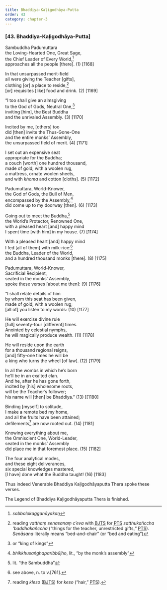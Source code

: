```yaml
---
title: Bhaddiya-Kaḷigodhāya-Putta
order: 43
category: chapter-3
---
```


### \[43. Bhaddiya-Kaḷigodhāya-Putta\]

Sambuddha Padumuttara  
the Loving-Hearted One, Great Sage,  
the Chief Leader of Every World,[^1]  
approaches all the people \[there\]. (1) \[1168\]

In that unsurpassed merit-field  
all were giving the Teacher \[gifts\],  
clothing \[or\] a place to reside,[^2]  
\[or\] requisites \[like\] food and drink. (2) \[1169\]

“I too shall give an almsgiving  
to the God of Gods, Neutral One,[^3]  
inviting \[him\], the Best Buddha  
and the unrivaled Assembly. (3) \[1170\]

Incited by me, \[others\] too  
did \[then\] invite the Thus-Gone-One  
and the entire monks’ Assembly,  
the unsurpassed field of merit. (4) \[1171\]

I set out an expensive seat  
appropriate for the Buddha;  
a couch \[worth\] one hundred thousand,  
made of gold, with a woolen rug,  
a mattress, ornate woolen sheets,  
and with *khoma* and cotton \[cloths\]. (5) \[1172\]

Padumuttara, World-Knower,  
the God of Gods, the Bull of Men,  
encompassed by the Assembly,[^4]  
did come up to my doorway \[then\]. (6) \[1173\]

Going out to meet the Buddha,[^5]  
the World’s Protector, Renowned One,  
with a pleased heart \[and\] happy mind  
I spent time \[with him\] in my house. (7) \[1174\]

With a pleased heart \[and\] happy mind  
I fed \[all of them\] with milk-rice:[^6]  
the Buddha, Leader of the World,  
and a hundred thousand monks \[there\]. (8) \[1175\]

Padumuttara, World-Knower,  
Sacrificial Recipient,  
seated in the monks’ Assembly,  
spoke these verses \[about me then\]: (9) \[1176\]

“I shall relate details of him  
by whom this seat has been given,  
made of gold, with a woolen rug;  
\[all of\] you listen to my words: (10) \[1177\]

He will exercise divine rule  
\[full\] seventy-four \[different\] times.  
Anointed by celestial nymphs,  
he will magically produce wealth. (11) \[1178\]

He will reside upon the earth  
for a thousand regional reigns,  
\[and\] fifty-one times he will be  
a king who turns the wheel \[of law\]. (12) \[1179\]

In all the wombs in which he’s born  
he’ll be in an exalted clan.  
And he, after he has gone forth,  
incited by \[his\] wholesome roots,  
will be the Teacher’s follower;  
his name will \[then\] be Bhaddiya.” (13) \[\[1180\]

Binding \[myself\] to solitude,  
I make a remote bed my home,  
and all the fruits have been attained;  
defilements[^7] are now rooted out. (14) \[1181\]

Knowing everything about me,  
the Omniscient One, World-Leader,  
seated in the monks’ Assembly  
did place me in that foremost place. (15) \[1182\]

The four analytical modes,  
and these eight deliverances,  
six special knowledges mastered,  
\[I have\] done what the Buddha taught! (16) \[1183\]

Thus indeed Venerable Bhaddiya Kaḷigodhāyaputta Thera spoke these
verses.

The Legend of Bhaddiya Kaḷigodhāyaputta Thera is finished.

[^1]: *sabbalokagganāyakaŋ*

[^2]: reading *vatthaṃ senasanaṃ c’eva* with <abbr title="Buddha Jayanthi Tripitaka Series">BJTS</abbr> for <abbr title="Pali Text Society">PTS</abbr> *satthukañ<span class="diacritics" data-state="on">c</span><span class="no-diacritics" data-state="off">ch</span>a ‘baddhakañ<span class="diacritics" data-state="on">c</span><span class="no-diacritics" data-state="off">ch</span>a* (“things for the teacher, unrestricted gifts,“ <abbr title="Pali Text Society">PTS</abbr>). *Senāsana* literally means “bed-and-chair” (or “bed and eating”)

[^3]: or “king of kings”

[^4]: *bhikkhusaṅghaparibbūḷho*, lit., “by the monk’s assembly”

[^5]: lit. “the Sambuddha”

[^6]: see above, n. to v.\[761\].

[^7]: reading *kleso* (<abbr title="Buddha Jayanthi Tripitaka Series">BJTS</abbr>) for *keso* (“hair,” <abbr title="Pali Text Society">PTS</abbr>).
